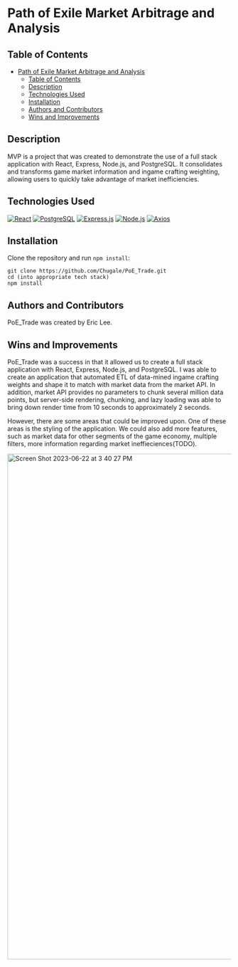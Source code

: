 # Path of Exile Market Arbitrage and Analysis

## Table of Contents

- [Path of Exile Market Arbitrage and Analysis](MVP)
  - [Table of Contents](#table-of-contents)
  - [Description](#description)
  - [Technologies Used](#technologies-used)
  - [Installation](#installation)
  - [Authors and Contributors](#authors-and-contributors)
  - [Wins and Improvements](#wins-and-improvements)

## Description

MVP is a project that was created to demonstrate the use of a full stack application with React, Express, Node.js, and PostgreSQL. It consolidates and transforms game market information and ingame crafting weighting, allowing users to quickly take advantage of market inefficiencies.

## Technologies Used

[![React](https://img.shields.io/badge/React-20232A?style=for-the-badge&logo=react&logoColor=61DAFB)](https://reactjs.org/)
[![PostgreSQL](https://img.shields.io/badge/PostgreSQL-316192?style=for-the-badge&logo=postgresql&logoColor=white)](https://www.postgresql.org/)
[![Express.js](https://img.shields.io/badge/Express.js-000000?style=for-the-badge&logo=express&logoColor=white)](https://expressjs.com/)
[![Node.js](https://img.shields.io/badge/Node.js-339933?style=for-the-badge&logo=nodedotjs&logoColor=white)](https://nodejs.org/en/)
[![Axios](https://img.shields.io/badge/Tailwindcss-000000?style=for-the-badge&logo=tailwindcss&logoColor=blue)](https://tailwindcss.com/)

## Installation

Clone the repository and run `npm install`:

```
git clone https://github.com/Chugale/PoE_Trade.git
cd (into appropriate tech stack)
npm install
```

## Authors and Contributors

PoE_Trade was created by Eric Lee.

## Wins and Improvements

PoE_Trade was a success in that it allowed us to create a full stack application with React, Express, Node.js, and PostgreSQL. I was able to create an application that automated ETL of data-mined ingame crafting weights and shape it to match with market data from the market API. In addition, market API provides no parameters to chunk several million data points, but server-side rendering, chunking, and lazy loading was able to bring down render time from 10 seconds to approximately 2 seconds.

However, there are some areas that could be improved upon. One of these areas is the styling of the application. We could also add more features, such as market data for other segments of the game economy, multiple filters, more information regarding market ineffieciences(TODO).

<img width="1137" alt="Screen Shot 2023-06-22 at 3 40 27 PM" src="https://github.com/Chugale/MVP/assets/42364784/cbf4d92e-9cec-4357-939e-2f360317ecd4">

